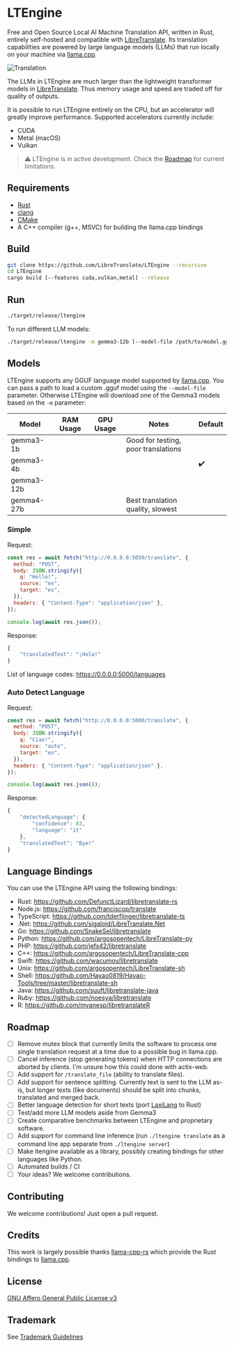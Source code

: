 # LTEngine

Free and Open Source Local AI Machine Translation API, written in Rust, entirely self-hosted and compatible with [LibreTranslate](https://github.com/LibreTranslate/LibreTranslate). Its translation capabilities are powered by large language models (LLMs) that run locally on your machine via [llama.cpp](https://github.com/ggml-org/llama.cpp). 

![Translation](https://github.com/user-attachments/assets/37dd4e20-382b-459d-bcc1-5de3ed4b4c18)

The LLMs in LTEngine are much larger than the lightweight transformer models in [LibreTranslate](https://github.com/LibreTranslate/LibreTranslate). Thus memory usage and speed are traded off for quality of outputs. 

It is possible to run LTEngine entirely on the CPU, but an accelerator will greatly improve performance. Supported accelerators currently include:

 * CUDA
 * Metal (macOS)
 * Vulkan

> ⚠️ LTEngine is in active development. Check the [Roadmap](#roadmap) for current limitations.


## Requirements

 * [Rust](https://www.rust-lang.org/)
 * [clang](https://clang.llvm.org/)
 * [CMake](https://cmake.org/)
 * A C++ compiler (g++, MSVC) for building the llama.cpp bindings

## Build

```bash
git clone https://github.com/LibreTranslate/LTEngine --recursive
cd LTEngine
cargo build [--features cuda,vulkan,metal] --release
```

## Run

```bash
./target/release/ltengine
```

To run different LLM models:

```bash
./target/release/ltengine -m gemma3-12b [--model-file /path/to/model.gguf]
```

## Models

LTEngine supports any GGUF language model supported by [llama.cpp](https://github.com/ggml-org/llama.cpp). You can pass a path to load a custom .gguf model using the `--model-file` parameter. Otherwise LTEngine will download one of the Gemma3 models based on the `-m` parameter: 

| Model      | RAM Usage | GPU Usage | Notes                               | Default            |
| ---------- | --------- | --------- | ----------------------------------- | ------------------ |
| gemma3-1b  |           |           | Good for testing, poor translations |                    |
| gemma3-4b  |           |           |                                     | :heavy_check_mark: |
| gemma3-12b |           |           |                                     |                    |
| gemma4-27b |           |           | Best translation quality, slowest   |                    |

### Simple

Request:

```javascript
const res = await fetch("http://0.0.0.0:5050/translate", {
  method: "POST",
  body: JSON.stringify({
    q: "Hello!",
    source: "en",
    target: "es",
  }),
  headers: { "Content-Type": "application/json" },
});

console.log(await res.json());
```

Response:

```javascript
{
    "translatedText": "¡Hola!"
}
```

List of language codes: https://0.0.0.0:5000/languages

### Auto Detect Language

Request:

```javascript
const res = await fetch("http://0.0.0.0:5000/translate", {
  method: "POST",
  body: JSON.stringify({
    q: "Ciao!",
    source: "auto",
    target: "en",
  }),
  headers: { "Content-Type": "application/json" },
});

console.log(await res.json());
```

Response:

```javascript
{
    "detectedLanguage": {
        "confidence": 83,
        "language": "it"
    },
    "translatedText": "Bye!"
}
```

## Language Bindings

You can use the LTEngine API using the following bindings:

- Rust: <https://github.com/DefunctLizard/libretranslate-rs>
- Node.js: <https://github.com/franciscop/translate>
- TypeScript: <https://github.com/tderflinger/libretranslate-ts>
- .Net: <https://github.com/sigaloid/LibreTranslate.Net>
- Go: <https://github.com/SnakeSel/libretranslate>
- Python: <https://github.com/argosopentech/LibreTranslate-py>
- PHP: <https://github.com/jefs42/libretranslate>
- C++: <https://github.com/argosopentech/LibreTranslate-cpp>
- Swift: <https://github.com/wacumov/libretranslate>
- Unix: <https://github.com/argosopentech/LibreTranslate-sh>
- Shell: <https://github.com/Hayao0819/Hayao-Tools/tree/master/libretranslate-sh>
- Java: <https://github.com/suuft/libretranslate-java>
- Ruby: <https://github.com/noesya/libretranslate>
- R: <https://github.com/myanesp/libretranslateR>

## Roadmap

 - [ ] Remove mutex block that currently limits the software to process one single translation request at a time due to a possible bug in llama.cpp. 
 - [ ] Cancel inference (stop generating tokens) when HTTP connections are aborted by clients. I'm unsure how this could done with actix-web.
 - [ ] Add support for `/translate_file` (ability to translate files).
 - [ ] Add support for sentence splitting. Currently text is sent to the LLM as-is, but longer texts (like documents) should be split into chunks, translated and merged back.
 - [ ] Better language detection for short texts (port [LaxiLang](https://github.com/LibreTranslate/LexiLang) to Rust)
 - [ ] Test/add more LLM models aside from Gemma3
 - [ ] Create comparative benchmarks between LTEngine and proprietary software.
 - [ ] Add support for command line inference (run `./ltengine translate` as a command line app separate from `./ltengine server`)
 - [ ] Make ltengine available as a library, possibly creating bindings for other languages like Python.
 - [ ] Automated builds / CI
 - [ ] Your ideas? We welcome contributions.

## Contributing

We welcome contributions! Just open a pull request.

## Credits

This work is largely possible thanks [llama-cpp-rs](https://github.com/utilityai/llama-cpp-rs) which provide the Rust bindings to [llama.cpp](https://github.com/ggml-org/llama.cpp).

## License

[GNU Affero General Public License v3](https://www.gnu.org/licenses/agpl-3.0.en.html)

## Trademark

See [Trademark Guidelines](https://github.com/LibreTranslate/LibreTranslate/blob/main/TRADEMARK.md)
